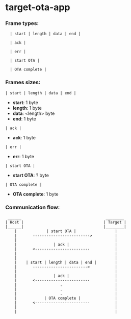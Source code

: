 # target-ota-app

### Frame types:
```
  | start | length | data | end |
```
```
  | ack |
```
```
  | err |
```
```
  | start OTA |
```
```
  | OTA complete |
```

### Frames sizes:
```
| start | length | data | end |
```

* **start**:  1 byte
* **length**: 1 byte
* **data**:   \<length\> byte
* **end**:    1 byte


```
| ack |
```

* **ack**: 1 byte

```
| err |
```

* **err**: 1 byte


```
| start OTA |
```

* **start OTA**: ? byte

```
| OTA complete |
```

* **OTA complete**: 1 byte

### Communication flow:
```
 ______                                     ________ 
| Host |                                   | Target |
|______|                                   |________|
    |             | start OTA |                 |    
    |       ------------------------->          |    
    |                                           |    
    |                | ack |                    |    
    |       <------------------------           |    
    |                                           |    
    |                                           |    
    |    | start | length | data | end |        |    
    |       ------------------------>           |    
    |                                           |    
    |                | ack |                    |    
    |       <------------------------           |    
    |                   .                       |    
    |                   .                       |    
    |                   .                       |    
    |            | OTA complete |               |    
    |       <------------------------           |    
    |                                           |    
    |                                           |    
```
